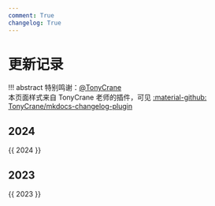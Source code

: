 ```yaml
---
comment: True
changelog: True
---
```


# 更新记录

!!! abstract
    特别鸣谢：[@TonyCrane](https://github.com/TonyCrane)  
    本页面样式来自 TonyCrane 老师的插件，可见 [:material-github: TonyCrane/mkdocs-changelog-plugin](https://github.com/TonyCrane/mkdocs-changelog-plugin)

<style>
.md-typeset h2 {
    margin-top: 0em;
}
</style>

## 2024
{{ 2024 }}

## 2023
{{ 2023 }}

